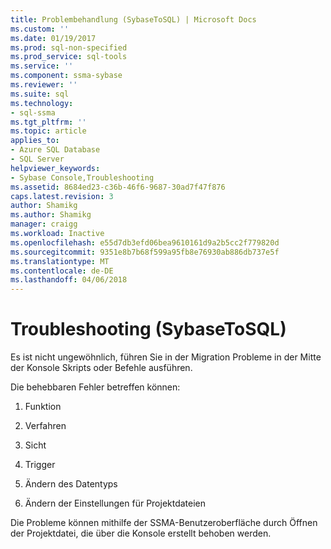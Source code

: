 ```yaml
---
title: Problembehandlung (SybaseToSQL) | Microsoft Docs
ms.custom: ''
ms.date: 01/19/2017
ms.prod: sql-non-specified
ms.prod_service: sql-tools
ms.service: ''
ms.component: ssma-sybase
ms.reviewer: ''
ms.suite: sql
ms.technology:
- sql-ssma
ms.tgt_pltfrm: ''
ms.topic: article
applies_to:
- Azure SQL Database
- SQL Server
helpviewer_keywords:
- Sybase Console,Troubleshooting
ms.assetid: 8684ed23-c36b-46f6-9687-30ad7f47f876
caps.latest.revision: 3
author: Shamikg
ms.author: Shamikg
manager: craigg
ms.workload: Inactive
ms.openlocfilehash: e55d7db3efd06bea9610161d9a2b5cc2f779820d
ms.sourcegitcommit: 9351e8b7b68f599a95fb8e76930ab886db737e5f
ms.translationtype: MT
ms.contentlocale: de-DE
ms.lasthandoff: 04/06/2018
---
```

# <a name="troubleshooting-sybasetosql"></a>Troubleshooting (SybaseToSQL)
Es ist nicht ungewöhnlich, führen Sie in der Migration Probleme in der Mitte der Konsole Skripts oder Befehle ausführen.  
  
Die behebbaren Fehler betreffen können:  
  
1.  Funktion  
  
2.  Verfahren  
  
3.  Sicht  
  
4.  Trigger  
  
5.  Ändern des Datentyps  
  
6.  Ändern der Einstellungen für Projektdateien  
  
Die Probleme können mithilfe der SSMA-Benutzeroberfläche durch Öffnen der Projektdatei, die über die Konsole erstellt behoben werden.  
  

